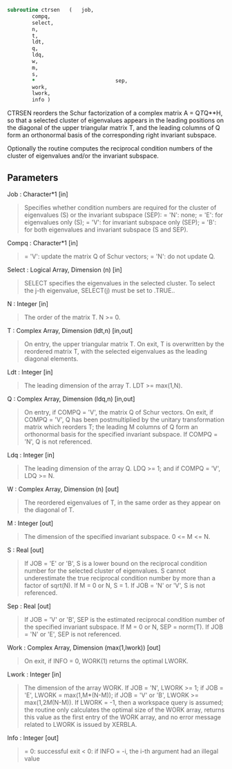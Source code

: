 ```fortran
subroutine ctrsen	(	job,
		compq,
		select,
		n,
		t,
		ldt,
		q,
		ldq,
		w,
		m,
		s,
		*                          sep,
		work,
		lwork,
		info )
```

 CTRSEN reorders the Schur factorization of a complex matrix
 A = Q*T*Q**H, so that a selected cluster of eigenvalues appears in
 the leading positions on the diagonal of the upper triangular matrix
 T, and the leading columns of Q form an orthonormal basis of the
 corresponding right invariant subspace.

 Optionally the routine computes the reciprocal condition numbers of
 the cluster of eigenvalues and/or the invariant subspace.

## Parameters
Job : Character*1 [in]
> Specifies whether condition numbers are required for the
> cluster of eigenvalues (S) or the invariant subspace (SEP):
> = 'N': none;
> = 'E': for eigenvalues only (S);
> = 'V': for invariant subspace only (SEP);
> = 'B': for both eigenvalues and invariant subspace (S and
> SEP).

Compq : Character*1 [in]
> = 'V': update the matrix Q of Schur vectors;
> = 'N': do not update Q.

Select : Logical Array, Dimension (n) [in]
> SELECT specifies the eigenvalues in the selected cluster. To
> select the j-th eigenvalue, SELECT(j) must be set to .TRUE..

N : Integer [in]
> The order of the matrix T. N >= 0.

T : Complex Array, Dimension (ldt,n) [in,out]
> On entry, the upper triangular matrix T.
> On exit, T is overwritten by the reordered matrix T, with the
> selected eigenvalues as the leading diagonal elements.

Ldt : Integer [in]
> The leading dimension of the array T. LDT >= max(1,N).

Q : Complex Array, Dimension (ldq,n) [in,out]
> On entry, if COMPQ = 'V', the matrix Q of Schur vectors.
> On exit, if COMPQ = 'V', Q has been postmultiplied by the
> unitary transformation matrix which reorders T; the leading M
> columns of Q form an orthonormal basis for the specified
> invariant subspace.
> If COMPQ = 'N', Q is not referenced.

Ldq : Integer [in]
> The leading dimension of the array Q.
> LDQ >= 1; and if COMPQ = 'V', LDQ >= N.

W : Complex Array, Dimension (n) [out]
> The reordered eigenvalues of T, in the same order as they
> appear on the diagonal of T.

M : Integer [out]
> The dimension of the specified invariant subspace.
> 0 <= M <= N.

S : Real [out]
> If JOB = 'E' or 'B', S is a lower bound on the reciprocal
> condition number for the selected cluster of eigenvalues.
> S cannot underestimate the true reciprocal condition number
> by more than a factor of sqrt(N). If M = 0 or N, S = 1.
> If JOB = 'N' or 'V', S is not referenced.

Sep : Real [out]
> If JOB = 'V' or 'B', SEP is the estimated reciprocal
> condition number of the specified invariant subspace. If
> M = 0 or N, SEP = norm(T).
> If JOB = 'N' or 'E', SEP is not referenced.

Work : Complex Array, Dimension (max(1,lwork)) [out]
> On exit, if INFO = 0, WORK(1) returns the optimal LWORK.

Lwork : Integer [in]
> The dimension of the array WORK.
> If JOB = 'N', LWORK >= 1;
> if JOB = 'E', LWORK = max(1,M*(N-M));
> if JOB = 'V' or 'B', LWORK >= max(1,2*M*(N-M)).
> If LWORK = -1, then a workspace query is assumed; the routine
> only calculates the optimal size of the WORK array, returns
> this value as the first entry of the WORK array, and no error
> message related to LWORK is issued by XERBLA.

Info : Integer [out]
> = 0:  successful exit
> < 0:  if INFO = -i, the i-th argument had an illegal value

